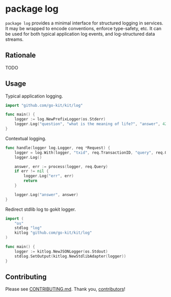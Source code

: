# package log

`package log` provides a minimal interface for structured logging in services.
It may be wrapped to encode conventions, enforce type-safety, etc.
It can be used for both typical application log events, and log-structured data streams.

## Rationale

TODO

## Usage

Typical application logging.

```go
import "github.com/go-kit/kit/log"

func main() {
	logger := log.NewPrefixLogger(os.Stderr)
	logger.Log("question", "what is the meaning of life?", "answer", 42)
}
```

Contextual logging.

```go
func handle(logger log.Logger, req *Request) {
	logger = log.With(logger, "txid", req.TransactionID, "query", req.Query)
	logger.Log()

	answer, err := process(logger, req.Query)
	if err != nil {
		logger.Log("err", err)
		return
	}

	logger.Log("answer", answer)
}
```

Redirect stdlib log to gokit logger.

```go
import (
	"os"
	stdlog "log"
	kitlog "github.com/go-kit/kit/log"
)

func main() {
	logger := kitlog.NewJSONLogger(os.Stdout)
	stdlog.SetOutput(kitlog.NewStdlibAdapter(logger))
}
```

## Contributing

Please see [CONTRIBUTING.md]. Thank you, [contributors]!

[CONTRIBUTING.md]: /CONTRIBUTING.md
[contributors]: https://github.com/go-kit/kit/graphs/contributors
